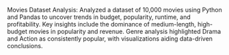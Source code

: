 Movies Dataset Analysis: Analyzed a dataset of 10,000 movies using Python and Pandas to uncover trends in budget, popularity, runtime, and profitability. Key insights include the dominance of medium-length, high-budget movies in popularity and revenue. Genre analysis highlighted Drama and Action as consistently popular, with visualizations aiding data-driven conclusions.
